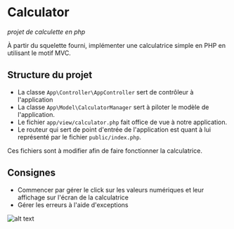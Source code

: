 # Calculator
*projet de calculette en php*

À partir du squelette fourni, implémenter une calculatrice simple en PHP en utilisant le motif MVC.

## Structure du projet

- La classe `App\Controller\AppController` sert de contrôleur à l'application
- La classe `App\Model\CalculatorManager` sert à piloter le modèle de l'application.
- Le fichier `app/view/calculator.php` fait office de vue à notre application.
- Le routeur qui sert de point d'entrée de l'application est quant à lui représenté par le fichier `public/index.php`.

Ces fichiers sont à modifier afin de faire fonctionner la calculatrice.

## Consignes

- Commencer par gérer le click sur les valeurs numériques et leur affichage sur l'écran de la calculatrice
- Gérer les erreurs à l'aide d'exceptions


![alt text](https://www.pngfactory.net/_png/_thumb/20855-bubka-Calculator.png)